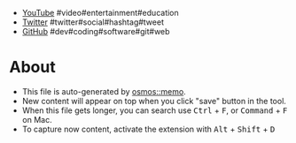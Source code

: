 - [YouTube](https://www.youtube.com/) #video#entertainment#education
- [Twitter](https://twitter.com) #twitter#social#hashtag#tweet
- [GitHub](https://github.com/) #dev#coding#software#git#web

# About

- This file is auto-generated by [osmos::memo](https://github.com/osmoscraft/osmosmemo).
- New content will appear on top when you click "save" button in the tool.
- When this file gets longer, you can search use <kbd>Ctrl</kbd> + <kbd>F</kbd>, or <kbd>Command</kbd> + <kbd>F</kbd> on Mac.
- To capture now content, activate the extension with <kbd>Alt</kbd> + <kbd>Shift</kbd> + <kbd>D</kbd>
